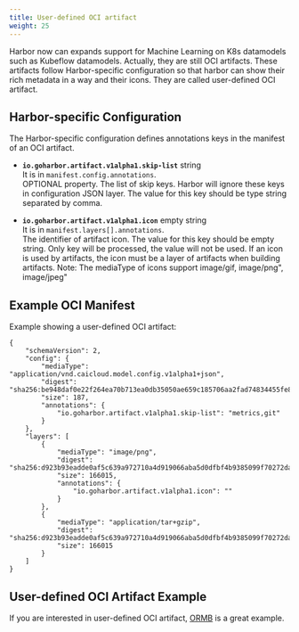 ```yaml
---
title: User-defined OCI artifact
weight: 25
---
```


Harbor now can expands support for Machine Learning on K8s datamodels such as Kubeflow datamodels. Actually, they are still OCI artifacts.
These artifacts follow Harbor-specific configuration so that harbor can show their rich metadata in a way and their icons. They are called user-defined OCI artifact.


## Harbor-specific Configuration

The Harbor-specific configuration defines annotations keys in the manifest of an OCI artifact.

- **```io.goharbor.artifact.v1alpha1.skip-list```** string  
It is in ```manifest.config.annotations```.  
OPTIONAL property. The list of skip keys. Harbor will ignore these keys in configuration JSON layer. The value for this key should be type string separated by comma.

- **```io.goharbor.artifact.v1alpha1.icon```** empty string  
It is in ```manifest.layers[].annotations```.  
The identifier of artifact icon. The value for this key should be empty string. Only key will be processed, the value will not be used.
If an icon is used by artifacts, the icon must be a layer of artifacts when building artifacts.
Note: The mediaType of icons support image/gif, image/png", image/jpeg"


## Example OCI Manifest

Example showing a user-defined OCI artifact:

```
{
    "schemaVersion": 2,
    "config": {
        "mediaType": "application/vnd.caicloud.model.config.v1alpha1+json",
        "digest": "sha256:be948daf0e22f264ea70b713ea0db35050ae659c185706aa2fad74834455fe8c",
        "size": 187,
        "annotations": {
            "io.goharbor.artifact.v1alpha1.skip-list": "metrics,git"
        }
    },
    "layers": [
        {
            "mediaType": "image/png",
            "digest": "sha256:d923b93eadde0af5c639a972710a4d919066aba5d0dfbf4b9385099f70272da0",
            "size": 166015,
            "annotations": {
                "io.goharbor.artifact.v1alpha1.icon": ""
            }
        },
        {
            "mediaType": "application/tar+gzip",
            "digest": "sha256:d923b93eadde0af5c639a972710a4d919066aba5d0dfbf4b9385099f70272da0",
            "size": 166015
        }
    ]
}
```

## User-defined OCI Artifact Example
If you are interested in user-defined OCI artifact, [ORMB](https://github.com/kleveross/ormb) is a great example.